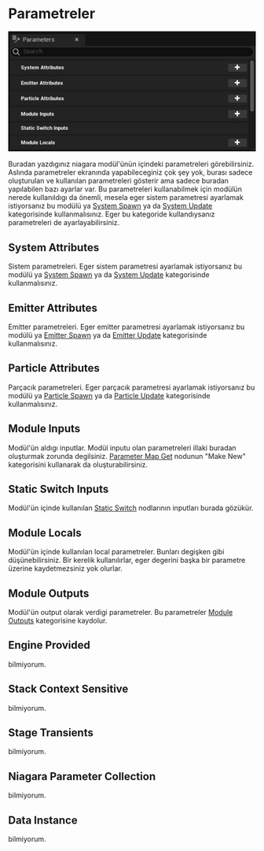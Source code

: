 # Parametreler
<img src="../../../Dosyalar/Niagara_Module_Editor_Parameters.jpg">


Buradan yazdıgınız niagara modül'ünün içindeki parametreleri görebilirsiniz. Aslında parametreler ekranında yapabileceginiz çok şey yok, burası sadece oluşturulan ve kullanılan parametreleri gösterir ama sadece buradan yapılabilen bazı ayarlar var. Bu parametreleri kullanabilmek için modülün nerede kullanıldıgı da önemli, mesela eger sistem parametresi ayarlamak istiyorsanız bu modülü ya [System Spawn](../../Niagara%20Editörü/Graph#system-spawn) ya da [System Update](../../Niagara%20Editörü/Graph#system-update) kategorisinde kullanmalısınız. Eger bu kategoride kullandıysanız parametreleri de ayarlayabilirsiniz.




## System Attributes
Sistem parametreleri. Eger sistem parametresi ayarlamak istiyorsanız bu modülü ya [System Spawn](../../Niagara%20Editörü/Graph#system-spawn) ya da [System Update](../../Niagara%20Editörü/Graph#system-update) kategorisinde kullanmalısınız.

## Emitter Attributes
Emitter parametreleri. Eger emitter parametresi ayarlamak istiyorsanız bu modülü ya [Emitter Spawn](../../Niagara%20Editörü/Graph#emitter-spawn) ya da [Emitter Update](../../Niagara%20Editörü/Graph#emitter-update) kategorisinde kullanmalısınız.

## Particle Attributes
Parçacık parametreleri. Eger parçacık parametresi ayarlamak istiyorsanız bu modülü ya [Particle Spawn](../../Niagara%20Editörü/Graph#particle-spawn) ya da [Particle Update](../../Niagara%20Editörü/Graph#particle-update) kategorisinde kullanmalısınız.

## Module Inputs
Modül'ün aldıgı inputlar. Modül inputu olan parametreleri illaki buradan oluşturmak zorunda degilsiniz. [Parameter Map Get](../Nodlar#parameter-map-getmap-get) nodunun "Make New" kategorisini kullanarak da oluşturabilirsiniz.

## Static Switch Inputs
Modül'ün içinde kullanılan [Static Switch](../Nodlar#static-switch) nodlarının inputları burada gözükür.

## Module Locals
Modül'ün içinde kullanılan local parametreler. Bunları degişken gibi düşünebilirsiniz. Bir kerelik kullanılırlar, eger degerini başka bir parametre üzerine kaydetmezsiniz yok olurlar. 

## Module Outputs
Modül'ün output olarak verdigi parametreler. Bu parametreler [Module Outputs](../../Niagara%20Editörü/Parameters#module-outputs) kategorisine kaydolur.

## Engine Provided
bilmiyorum.

## Stack Context Sensitive
bilmiyorum.

## Stage Transients
bilmiyorum.

## Niagara Parameter Collection
bilmiyorum.

## Data Instance
bilmiyorum.
